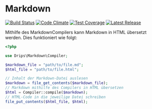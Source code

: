 # Markdown

[![Build Status](https://travis-ci.org/Prowect/MarkdownCompiler.svg)](https://travis-ci.org/Prowect/MarkdownCompiler)
[![Code Climate](https://codeclimate.com/github/Prowect/MarkdownCompiler/badges/gpa.svg)](https://codeclimate.com/github/Prowect/MarkdownCompiler)
[![Test Coverage](https://codeclimate.com/github/Prowect/MarkdownCompiler/badges/coverage.svg)](https://codeclimate.com/github/Prowect/MarkdownCompiler/coverage)
[![Latest Release](https://img.shields.io/packagist/v/drips/Markdown.svg)](https://packagist.org/packages/drips/markdown)

Mithilfe des MarkdownCompilers kann Markdown in HTML übersetzt werden. Dies funktioniert wie folgt:

```php
<?php

use Drips\Markdown\Compiler;

$markdown_file = "path/to/file.md";
$html_file = "path/to/file.html";

// Inhalt der Markdown-Datei auslesen
$markdown = file_get_contents($markdown_file);
// Markdown mithilfe des Compilers in HTML übersetzen
$html = Compiler::compile($markdown);
// HTML-Code in die jeweilige Datei schreiben
file_put_contents($html_file, $html);
```
